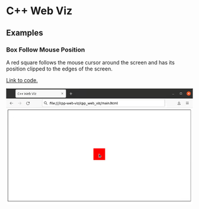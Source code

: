 # C++ Web Viz

## Examples

### Box Follow Mouse Position

A red square follows the mouse cursor around the screen and has its position clipped to the edges of
the screen.

[Link to code.](examples/box_follow_mouse_position)

![](examples/box_follow_mouse_position/box_follow_mouse_position.gif)

